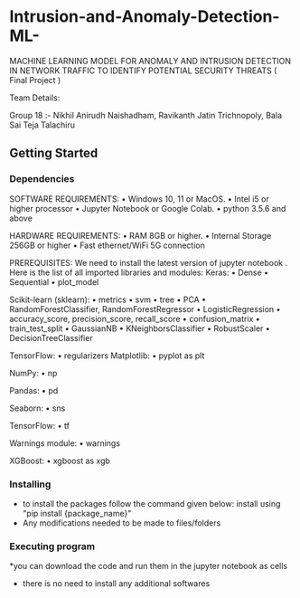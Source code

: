 # Intrusion-and-Anomaly-Detection-ML-


MACHINE LEARNING MODEL FOR ANOMALY AND INTRUSION DETECTION IN NETWORK TRAFFIC TO IDENTIFY POTENTIAL SECURITY THREATS
( Final Project )

Team Details:

Group 18 :-  Nikhil Anirudh Naishadham,  Ravikanth Jatin Trichnopoly,  Bala Sai Teja Talachiru 


## Getting Started

### Dependencies

SOFTWARE REQUIREMENTS: 
•	Windows 10, 11 or MacOS.
•	Intel i5 or higher processor
•	Jupyter Notebook or Google Colab. 
•	python 3.5.6 and above

HARDWARE REQUIREMENTS: 
•	RAM 8GB or higher.
•	Internal Storage 256GB or higher
•	Fast ethernet/WiFi 5G connection

 PREREQUISITES:
 We need to install the latest version of jupyter notebook .
 Here is the list of all imported libraries and modules:
Keras:
•	Dense
•	Sequential
•	plot_model

Scikit-learn (sklearn):
•	metrics
•	svm
•	tree
•	PCA
•	RandomForestClassifier, RandomForestRegressor
•	LogisticRegression
•	accuracy_score, precision_score, recall_score
•	confusion_matrix
•	train_test_split
•	GaussianNB
•	KNeighborsClassifier
•	RobustScaler
•	DecisionTreeClassifier

TensorFlow:
•	regularizers
Matplotlib:
•	pyplot as plt

NumPy:
•	np

Pandas:
•	pd

Seaborn:
•	sns

TensorFlow:
•	tf

Warnings module:
•	warnings

XGBoost:
•	xgboost as xgb

### Installing

* to install the packages follow the command given below:
  install using "pip install {package_name}"
* Any modifications needed to be made to files/folders

### Executing program

*you can download the code and run them in the jupyter notebook as cells
* there is no need to install any additional softwares
